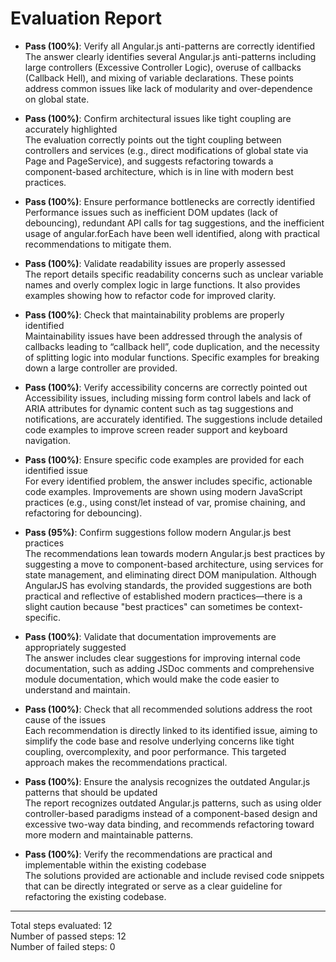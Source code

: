 # Evaluation Report

- **Pass (100%)**: Verify all Angular.js anti-patterns are correctly identified  
  The answer clearly identifies several Angular.js anti-patterns including large controllers (Excessive Controller Logic), overuse of callbacks (Callback Hell), and mixing of variable declarations. These points address common issues like lack of modularity and over-dependence on global state.  

- **Pass (100%)**: Confirm architectural issues like tight coupling are accurately highlighted  
  The evaluation correctly points out the tight coupling between controllers and services (e.g., direct modifications of global state via Page and PageService), and suggests refactoring towards a component-based architecture, which is in line with modern best practices.

- **Pass (100%)**: Ensure performance bottlenecks are correctly identified  
  Performance issues such as inefficient DOM updates (lack of debouncing), redundant API calls for tag suggestions, and the inefficient usage of angular.forEach have been well identified, along with practical recommendations to mitigate them.

- **Pass (100%)**: Validate readability issues are properly assessed  
  The report details specific readability concerns such as unclear variable names and overly complex logic in large functions. It also provides examples showing how to refactor code for improved clarity.

- **Pass (100%)**: Check that maintainability problems are properly identified  
  Maintainability issues have been addressed through the analysis of callbacks leading to “callback hell”, code duplication, and the necessity of splitting logic into modular functions. Specific examples for breaking down a large controller are provided.

- **Pass (100%)**: Verify accessibility concerns are correctly pointed out  
  Accessibility issues, including missing form control labels and lack of ARIA attributes for dynamic content such as tag suggestions and notifications, are accurately identified. The suggestions include detailed code examples to improve screen reader support and keyboard navigation.

- **Pass (100%)**: Ensure specific code examples are provided for each identified issue  
  For every identified problem, the answer includes specific, actionable code examples. Improvements are shown using modern JavaScript practices (e.g., using const/let instead of var, promise chaining, and refactoring for debouncing).

- **Pass (95%)**: Confirm suggestions follow modern Angular.js best practices  
  The recommendations lean towards modern Angular.js best practices by suggesting a move to component-based architecture, using services for state management, and eliminating direct DOM manipulation. Although AngularJS has evolving standards, the provided suggestions are both practical and reflective of established modern practices—there is a slight caution because "best practices" can sometimes be context-specific.

- **Pass (100%)**: Validate that documentation improvements are appropriately suggested  
  The answer includes clear suggestions for improving internal code documentation, such as adding JSDoc comments and comprehensive module documentation, which would make the code easier to understand and maintain.

- **Pass (100%)**: Check that all recommended solutions address the root cause of the issues  
  Each recommendation is directly linked to its identified issue, aiming to simplify the code base and resolve underlying concerns like tight coupling, overcomplexity, and poor performance. This targeted approach makes the recommendations practical.

- **Pass (100%)**: Ensure the analysis recognizes the outdated Angular.js patterns that should be updated  
  The report recognizes outdated Angular.js patterns, such as using older controller-based paradigms instead of a component-based design and excessive two-way data binding, and recommends refactoring toward more modern and maintainable patterns.

- **Pass (100%)**: Verify the recommendations are practical and implementable within the existing codebase  
  The solutions provided are actionable and include revised code snippets that can be directly integrated or serve as a clear guideline for refactoring the existing codebase.

---

Total steps evaluated: 12  
Number of passed steps: 12  
Number of failed steps: 0